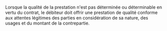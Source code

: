 Lorsque la qualité de la prestation n'est pas déterminée ou déterminable en vertu du contrat, le débiteur doit offrir une prestation de qualité conforme aux attentes légitimes des parties en considération de sa nature, des usages et du montant de la contrepartie.
